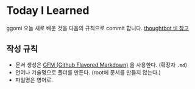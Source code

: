 # Today I Learned

ggomi 오늘 새로 배운 것을 다음의 규칙으로 commit 합니다. [thoughtbot til 참고](https://github.com/milooy/TIL/edit/master/README.md)

## 작성 규칙
- 문서 생성은 [GFM (Github Flavored Markdown)](https://help.github.com/articles/github-flavored-markdown/) 을 사용한다. (확장자 `.md`)
- 언어나 기술명으로 폴더를 만든다. (root에 문서를 만들지 않는다.)
- 파일명은 영어로.



